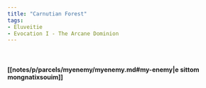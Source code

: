 ```yaml
---
title: "Carnutian Forest"
tags:
- Eluveitie
- Evocation I - The Arcane Dominion
---
```

&nbsp;
#### [[notes/p/parcels/myenemy/myenemy.md#my-enemy|e sittom mongnatixsouim]]
